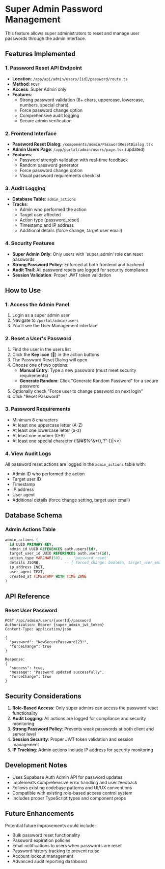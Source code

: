 # Super Admin Password Management

This feature allows super administrators to reset and manage user passwords through the admin interface.

## Features Implemented

### 1. **Password Reset API Endpoint**
- **Location**: `/app/api/admin/users/[id]/password/route.ts`
- **Method**: `POST`
- **Access**: Super Admin only
- **Features**:
  - Strong password validation (8+ chars, uppercase, lowercase, numbers, special chars)
  - Force password change option
  - Comprehensive audit logging
  - Secure admin verification

### 2. **Frontend Interface**
- **Password Reset Dialog**: `/components/admin/PasswordResetDialog.tsx`
- **Admin Users Page**: `/app/portal/admin/users/page.tsx` (updated)
- **Features**:
  - Password strength validation with real-time feedback
  - Random password generator
  - Force password change option
  - Visual password requirements checklist

### 3. **Audit Logging**
- **Database Table**: `admin_actions`
- **Tracks**:
  - Admin who performed the action
  - Target user affected
  - Action type (password_reset)
  - Timestamp and IP address
  - Additional details (force change, target user email)

### 4. **Security Features**
- **Super Admin Only**: Only users with 'super_admin' role can reset passwords
- **Strong Password Policy**: Enforced at both frontend and backend
- **Audit Trail**: All password resets are logged for security compliance
- **Session Validation**: Proper JWT token validation

## How to Use

### 1. **Access the Admin Panel**
1. Login as a super admin user
2. Navigate to `/portal/admin/users`
3. You'll see the User Management interface

### 2. **Reset a User's Password**
1. Find the user in the users list
2. Click the **Key icon** (🔑) in the action buttons
3. The Password Reset Dialog will open
4. Choose one of two options:
   - **Manual Entry**: Type a new password (must meet security requirements)
   - **Generate Random**: Click "Generate Random Password" for a secure password
5. Optionally check "Force user to change password on next login"
6. Click "Reset Password"

### 3. **Password Requirements**
- Minimum 8 characters
- At least one uppercase letter (A-Z)
- At least one lowercase letter (a-z)
- At least one number (0-9)
- At least one special character (!@#$%^&*(),.?":{}|<>)

### 4. **View Audit Logs**
All password reset actions are logged in the `admin_actions` table with:
- Admin ID who performed the action
- Target user ID
- Timestamp
- IP address
- User agent
- Additional details (force change setting, target user email)

## Database Schema

### Admin Actions Table
```sql
admin_actions (
  id UUID PRIMARY KEY,
  admin_id UUID REFERENCES auth.users(id),
  target_user_id UUID REFERENCES auth.users(id),
  action_type VARCHAR(50),  -- 'password_reset'
  details JSONB,           -- { forced_change: boolean, target_user_email: string }
  ip_address INET,
  user_agent TEXT,
  created_at TIMESTAMP WITH TIME ZONE
)
```

## API Reference

### Reset User Password
```
POST /api/admin/users/{userId}/password
Authorization: Bearer {super_admin_jwt_token}
Content-Type: application/json

{
  "password": "NewSecurePassword123!",
  "forceChange": true
}

Response:
{
  "success": true,
  "message": "Password updated successfully",
  "forceChange": true
}
```

## Security Considerations

1. **Role-Based Access**: Only super admins can access the password reset functionality
2. **Audit Logging**: All actions are logged for compliance and security monitoring
3. **Strong Password Policy**: Prevents weak passwords at both client and server level
4. **Session Security**: Proper JWT token validation and session management
5. **IP Tracking**: Admin actions include IP address for security monitoring

## Development Notes

- Uses Supabase Auth Admin API for password updates
- Implements comprehensive error handling and user feedback
- Follows existing codebase patterns and UI/UX conventions
- Compatible with existing role-based access control system
- Includes proper TypeScript types and component props

## Future Enhancements

Potential future improvements could include:
- Bulk password reset functionality
- Password expiration policies
- Email notifications to users when passwords are reset
- Password history tracking to prevent reuse
- Account lockout management
- Advanced audit reporting dashboard